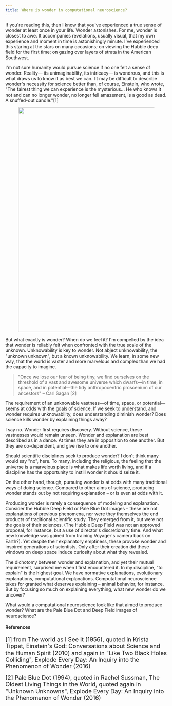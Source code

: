 ```yaml
---
title: Where is wonder in computational neuroscience?
---
```



If you're reading this, then I know that you've experienced a true sense of wonder at least once in your life. Wonder astonishes. For me, wonder is closest to awe. It accompanies revelations, usually visual, that my own experience and moment in time is astonishingly minute. I've experienced this staring at the stars on many occasions; on viewing the Hubble deep field for the first time; on gazing over layers of strata in the American Southwest.

I'm not sure humanity would pursue science if no one felt a sense of wonder. Reality— its unimaginability, its intricacy— is wondrous, and this is what draws us to know it as best we can.
I
t may be difficult to describe wonder's necessity for science better than, of course, Einstein, who wrote, "The fairest thing we can experience is the mysterious... He who knows it not and can no longer wonder, no longer fell amazement, is a good as dead. A snuffed-out candle."[1] ​​​​​​​


<figure><center>
  <img width="700" src="https://cdn.myportfolio.com/cca5e069-e6b7-4b8c-8eba-40eb2267d261/a5590f4e-b9b8-47dc-a2e6-2c487da7c0a1_rw_1920.jpg?h=943ad28edc8a66fc79f2f08fe6405513" data-action="zoom">
</center></figure>

But what exactly is wonder? When do we feel it? I'm compelled by the idea that wonder is reliably felt when confronted with the true scale of the unknown. Unknowability is key to wonder. Not abject unknowability, the "unknown unknown", but a known unknowability. We learn, in some new way, that the world is vaster and more marvelous and complex than we had the capacity to imagine.

> "Once we lose our fear of being tiny, we find ourselves on the threshold of a vast and awesome universe which dwarfs—in time, in space, and in potential—the tidy anthropocentric proscenium of our ancestors" – Carl Sagan [2]

The requirement of an unknowable vastness—of time, space, or potential— seems at odds with the goals of science. If we seek to understand, and wonder requires unknowability, does understanding diminish wonder? Does science kills wonder by explaining things away?

I say no. Wonder first requires discovery. Without science, these vastnesses would remain unseen. Wonder and explanation are best described as in a dance. At times they are in opposition to one another. But they are co-dependent, and give rise to one another.

Should scientific disciplines seek to produce wonder? I don't think many would say "no", here. To many, including the religious, the feeling that the universe is a marvelous place is what makes life worth living, and if a discipline has the opportunity to instill wonder it should seize it.

On the other hand, though, pursuing wonder is at odds with many traditional ways of doing science. Compared to other aims of science, producing wonder stands out by not requiring explanation – or is even at odds with it. 

Producing wonder is rarely a consequence of modeling and explanation. Consider the Hubble Deep Field or Pale Blue Dot images – these are not explanations of previous phenomena, nor were they themselves the end products of traditional scientific study. They emerged from it, but were not the goals of their sciences. (The Hubble Deep Field was not an approved proposal, for instance, but a use of director's discretionary time. And what new knowledge was gained from training Voyager's camera back on Earth?). Yet despite their explanatory emptiness, these provoke wonder and inspired generations of scientists. Only after their creation did these windows on deep space induce curiosity about what they revealed. 

The dichotomy between wonder and explanation, and yet their mutual requirement, surprised me when I first encountered it. In my discipline, "to explain" is the highest goal. We have normative explanations, evolutionary explanations, computational explanations. Computational neuroscience takes for granted what deserves explaining – animal behavior, for instance. But by focusing so much on explaining everything, what new wonder do we uncover?​​​​​​​

What would a computational neuroscience look like that aimed to produce wonder? What are the Pale Blue Dot and Deep Field images of neuroscience?


#### References
<font size="4">
[1] from The world as I See It (1956), quoted in Krista Tippet, Einstein's God: Conversations about Science and the Human Spirit (2010) and again in "Like Two Black Holes Colliding", Explode Every Day: An Inquiry into the Phenomenon of Wonder (2016)

[2] Pale Blue Dot (1994), quoted in Rachel Sussman, The Oldest Living Things in the World, quoted again in "Unknown Unknowns", Explode Every Day: An Inquiry into the Phenomenon of Wonder (2016)
</font>